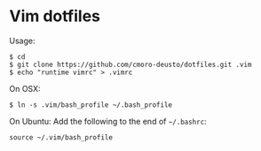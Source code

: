 Vim dotfiles
============

Usage:

```
$ cd
$ git clone https://github.com/cmoro-deusto/dotfiles.git .vim
$ echo "runtime vimrc" > .vimrc
```

On OSX:
```
$ ln -s .vim/bash_profile ~/.bash_profile 
```
On Ubuntu:
Add the following to the end of ```~/.bashrc```:
```
source ~/.vim/bash_profile
```
